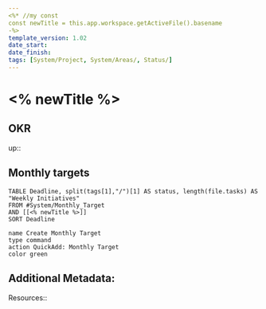 ```yaml
---
<%* //my const
const newTitle = this.app.workspace.getActiveFile().basename
-%>
template_version: 1.02
date_start: 
date_finish: 
tags: [System/Project, System/Areas/, Status/]
---
```


# <% newTitle %>

## OKR
up::

## Monthly targets
```dataview
TABLE Deadline, split(tags[1],"/")[1] AS status, length(file.tasks) AS "Weekly Initiatives" 
FROM #System/Monthly_Target 
AND [[<% newTitle %>]]
SORT Deadline
```

```button
name Create Monthly Target
type command
action QuickAdd: Monthly Target
color green
```

## Additional Metadata:

Resources::

